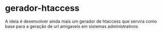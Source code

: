 # gerador-htaccess

A ideia é desenvolver ainda mais um gerador de htaccess que servira como base para a geração de url amigaveis em sistemas administrativos
